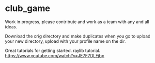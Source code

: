 # club_game
Work in progress, please contribute and work as a team with any and all ideas.


Download the orig directory and make duplicates when you go to upload your new directory, upload with your profile name on the dir. 

Great tutorials for getting started. 
raylib tutorial.
https://www.youtube.com/watch?v=JE7F7DLEjbo

